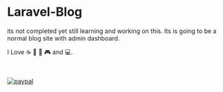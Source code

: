 # Laravel-Blog
its not completed yet still learning and working on this. Its is going to be a normal blog site with admin dashboard.

I Love :coffee: :watermelon: :lemon: :video_game: and :computer:.

<br>

[![paypal](https://www.paypalobjects.com/en_US/i/btn/btn_donateCC_LG.gif)](https://www.paypal.me/gauravamzu)
